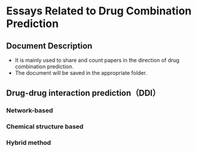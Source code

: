 # Essays Related to Drug Combination Prediction

## Document Description
- It is mainly used to share and count papers in the direction of drug combination prediction.
- The document will be saved in the appropriate folder.

## Drug-drug interaction prediction（DDI）
### Network-based
### Chemical structure based
### Hybrid method
